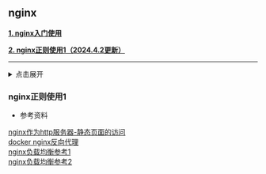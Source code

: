## nginx

[**1. nginx入门使用**](#nginx入门使用)

[**2. nginx正则使用1（2024.4.2更新）**](#nginx正则使用1)



---
<details close>
<summary>点击展开</summary>

### nginx入门使用

**1. 第一步用安装docker nginx**

```shell
docker pull nginx:latest
```

**2. 开启nginx和两个flask服务(用来模拟多个服务器的)**

```shell
# 开启nginx
docker run --name=nginx -d -p 4030:80 nginx #网页访问端口4030
# 开启两个flask server
docker run -d -p 5001:5001 -v $PWD/flask_nginx_test:/usr/src/flask_nginx_test  -w /usr/src/flask_nginx_test binzhouchn/python36:1.4 python test1.py
docker run -d -p 5002:5002 -v $PWD/flask_nginx_test:/usr/src/flask_nginx_test  -w /usr/src/flask_nginx_test binzhouchn/python36:1.4 python test2.py
```

nginx配置前，开启以后单独访问<br>
localhost:4030会进入nginx欢迎界面<br>
localhost:5001页面显示BINZHOU TEST 1<br>
localhost:5002页面显示BINZHOU TEST 2<br>

**3. 配置nginx配置文件**

文件在/etc/nginx/nginx.conf，由于这个文件include /etc/nginx/conf.d/*.conf;所以直接到/etc/nginx/conf.d/下面更改default.conf即可<br>
[更改后的default.conf](default.conf)

注：
这里172.17.0.3这些是docker虚拟ip地址，docker之间通信可以通过这个地址 <br>
负载均衡通过轮询方式 <br>
172.17.0.5:5003这个端口并没有开启，会自动忽略 <br>

**4. 配置完后重启ngix**

```shell
# 先进到ngix docker里面/etc/nginx/config.d中运行nginx -t看下是否success
docker stop <container id>
docker start <container id>
```

配置完nginx以及重启后，再访问<br>
localhost:4030页面会显示BINZHOU TEST 1；再刷新(重载)会显示BINZHOU TEST 2；再刷新BINZHOU TEST 1

**说明nginx已经自动转到两个服务器去了**<br>

**5. 配置文件扩展**

5.1 一台nginx服务器，通过指定不同端口(比如4030和4031)来达到访问不同应用的目的<br>
```shell
# docker开启nginx命令如下，映射两个端口
docker run --name=nginx -d -p 4030:4030 -p 4031:4031 nginx
```
[配置文件1](default1.conf)

5.2 一台nginx服务器，通过不同的路由(比如/project/guoge)来达到访问不同应用的目的<br
```shell
# docker开启nginx命令如下，只映射一个端口
docker run --name=nginx -d -p 4030:4030 nginx
```
```python
# flask部分文件如下
# 创建路由2
@app.route('/project/guoge')
def custom():
    return str(3 + 2)
```
[配置文件2](default2.conf)

</details>

### nginx正则使用1






 - 参考资料

[nginx作为http服务器-静态页面的访问](https://www.cnblogs.com/xuyang94/p/12667844.html)<br>
[docker nginx反向代理](https://www.cnblogs.com/dotnet261010/p/12596185.html)<br>
[nginx负载均衡参考1](https://www.jianshu.com/p/4c250c1cd6cd)<br>
[nginx负载均衡参考2](https://www.cnblogs.com/diantong/p/11208508.html)<br>